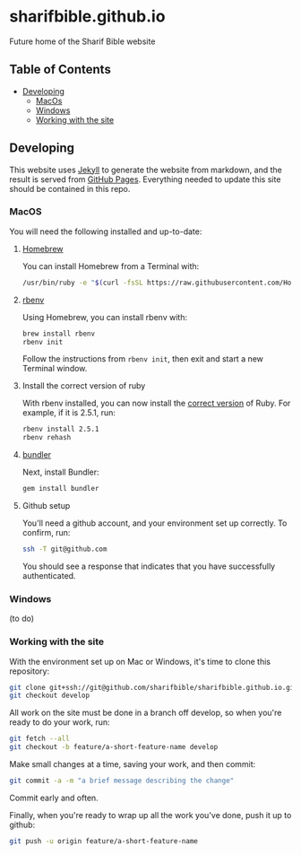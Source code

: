 # sharifbible.github.io
Future home of the Sharif Bible website
## Table of Contents
* [Developing](#developing)
  * [MacOs](#macos)
  * [Windows](windows)
  * [Working with the site](#working-with-the-site)

## Developing
This website uses [Jekyll](https://jekyllrb.com) to generate the website from markdown, and the result is served from [GitHub Pages](https://pages.github.com). Everything needed to update this site should be contained in this repo.
 
### MacOS
You will need the following installed and up-to-date:
1. [Homebrew](https://brew.sh)

   You can install Homebrew from a Terminal with:
   ~~~ sh
   /usr/bin/ruby -e "$(curl -fsSL https://raw.githubusercontent.com/Homebrew/install/master/install)"
   ~~~

2. [rbenv](https://github.com/rbenv/rbenv)

   Using Homebrew, you can install rbenv with:
   ~~~ sh
   brew install rbenv
   rbenv init
   ~~~
   Follow the instructions from `rbenv init`, then exit and start a new Terminal window.

3. Install the correct version of ruby

   With rbenv installed, you can now install the [correct version](.ruby-version) of Ruby. For example, if it is 2.5.1, run:
   ~~~ sh
   rbenv install 2.5.1
   rbenv rehash
   ~~~

4. [bundler](https://bundler.io)

   Next, install Bundler:
   ~~~ sh
   gem install bundler
   ~~~

5. Github setup

   You'll need a github account, and your environment set up correctly. To confirm, run:
   ~~~ sh
   ssh -T git@github.com
   ~~~

   You should see a response that indicates that you have successfully authenticated.

### Windows
(to do)

### Working with the site
With the environment set up on Mac or Windows, it's time to clone this repository:
~~~ sh
git clone git+ssh://git@github.com/sharifbible/sharifbible.github.io.git
git checkout develop
~~~

All work on the site must be done in a branch off develop, so when you're ready to do your work, run:
~~~ sh
git fetch --all
git checkout -b feature/a-short-feature-name develop
~~~

Make small changes at a time, saving your work, and then commit:
~~~ sh
git commit -a -m "a brief message describing the change"
~~~

Commit early and often.

Finally, when you're ready to wrap up all the work you've done, push it up to github:
~~~ sh
git push -u origin feature/a-short-feature-name
~~~
